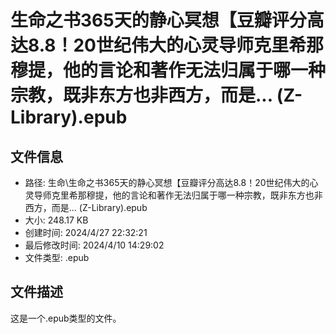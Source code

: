 ﻿# 生命之书365天的静心冥想【豆瓣评分高达8.8！20世纪伟大的心灵导师克里希那穆提，他的言论和著作无法归属于哪一种宗教，既非东方也非西方，而是... (Z-Library).epub

## 文件信息
- 路径: 生命\生命之书365天的静心冥想【豆瓣评分高达8.8！20世纪伟大的心灵导师克里希那穆提，他的言论和著作无法归属于哪一种宗教，既非东方也非西方，而是... (Z-Library).epub
- 大小: 248.17 KB
- 创建时间: 2024/4/27 22:32:21
- 最后修改时间: 2024/4/10 14:29:02
- 文件类型: .epub

## 文件描述
这是一个.epub类型的文件。

